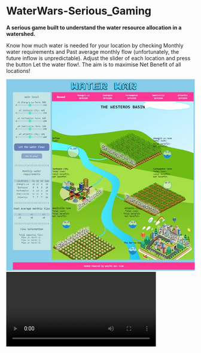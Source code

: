 # WaterWars-Serious_Gaming
<strong>A serious game built to understand the water resource allocation in a watershed.</strong>
<p><style= "border-left: 6px solid red; background-color: lightgrey;">Know how much water is needed for your location by checking Monthly water requirements and Past average monthly flow (unfortunately, the future inflow is unpredictable). Adjust the slider of each location and press the button Let the water flow!. The aim is to maximise Net Benefit of all locations!</style>
</p>
<img src="https://github.com/KedarGHAG/WaterWars-Serious_Gaming/blob/master/WaterWars_GUI.JPG"></img>

<br>
<video width="400" controls>
  <source src="https://github.com/KedarGHAG/WaterWars-Serious_Gaming/blob/master/ScreenRecording24-05-201922-26-31.mp4" type="video/mp4">
</video>
